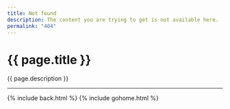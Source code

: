 ```yaml
---
title: Not found
description: The content you are trying to get is not available here.
permalink: "404"
---
```


# {{ page.title }}

{{ page.description }}

---

{% include back.html %}
{% include gohome.html %}